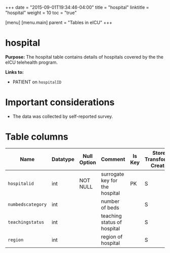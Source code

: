 +++
date = "2015-09-01T19:34:46-04:00"
title = "hospital"
linktitle = "hospital"
weight = 10
toc = "true"

[menu]
  [menu.main]
    parent = "Tables in eICU"
+++

# hospital

**Purpose:** The hospital table contains details of hospitals covered by the the eICU telehealth program.

**Links to:**

* PATIENT on `hospitalID`

# Important considerations

* The data was collected by self-reported survey.

# Table columns

Name | Datatype | Null Option | Comment | Is Key | Stored Transformed Created
---- | ---- | ---- | ---- | ---- | ----
`hospitalid` | int | NOT NULL | surrogate key for the hospital | PK | S
`numbedscategory` | int |   | number of beds |   | S
`teachingstatus` | int |   | teaching status of hospital |   | S
`region` | int |   | region of hospital |   | S



